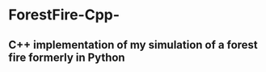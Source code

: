 # ForestFire-Cpp-
C++ implementation of my simulation of a forest fire formerly in Python
----------
